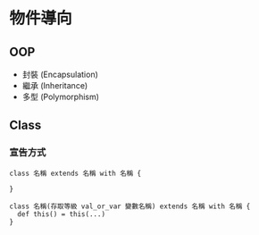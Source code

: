 # 物件導向

## OOP

* 封裝 (Encapsulation)
* 繼承 (Inheritance)
* 多型 (Polymorphism)

## Class

### 宣告方式

```
class 名稱 extends 名稱 with 名稱 {
  
}

class 名稱(存取等級 val_or_var 變數名稱) extends 名稱 with 名稱 {
  def this() = this(...)
}

```
